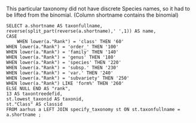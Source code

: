 This particular taxonomy did not have discrete Species names, so it had to be lifted from the binomial. (Column shortname contains the binomial)

```
SELECT a.shortname AS taxonfullname, reverse(split_part(reverse(a.shortname),' ',1)) AS name, 
CASE 
	WHEN lower(a."Rank") = 'class' THEN '60'
WHEN lower(a."Rank") = 'order_' THEN '100'
WHEN lower(a."Rank") = 'family' THEN '140'
WHEN lower(a."Rank") = 'genus' THEN '180'
WHEN lower(a."Rank") = 'species' THEN '220'
WHEN lower(a."Rank") = 'subsp.' THEN '230'
WHEN lower(a."Rank") = 'var.' THEN '240'
WHEN lower(a."Rank") = 'subvariety' THEN '250'
WHEN lower(a."Rank") LIKE 'form%' THEN '260'
ELSE NULL END AS "rank",
13 AS taxontreedefid,
st.lowest_taxonid AS taxonid,
st."Class" AS classid
FROM aarhus a LEFT JOIN specify_taxonomy st ON st.taxonfullname = a.shortname ;
```


